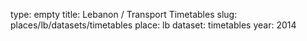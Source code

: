 type: empty
title: Lebanon / Transport Timetables
slug: places/lb/datasets/timetables
place: lb
dataset: timetables
year: 2014
